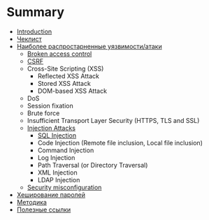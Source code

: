 # Summary

* [Introduction](README.md)
* [Чеклист](cheklist.md)
* [Наиболее распростарненные уязвимости/атаки](vulnerability-types.md)
   * [Broken access control](broken_access_control.md)
   * [CSRF](csrf.md)
   * Cross-Site Scripting (XSS)
       * Reflected XSS Attack
       * Stored XSS Attack
       * DOM-based XSS Attack
   * DoS
   * Session fixation
   * Brute force
   * Insufficient Transport Layer Security (HTTPS, TLS and SSL)
   * [Injection Attacks](injection_attacks.md)
       * [SQL Injection](sql_injection.md)
       * Code Injection (Remote file inclusion, Local file inclusion)
       * Command Injection
       * Log Injection
       * Path Traversal (or Directory Traversal)
       * XML Injection
       * LDAP Injection
   * [Security misconfiguration](security_misconfiguration.md)
* [Хеширование паролей](passwords-hashing.md)
* [Методика](method.md)
* [Полезные ссылки](links.md)

